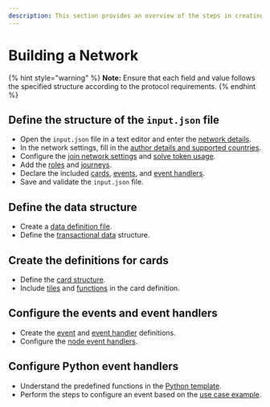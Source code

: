 ```yaml
---
description: This section provides an overview of the steps in creating a network.
---
```


# Building a Network

{% hint style="warning" %}
**Note:** Ensure that each field and value follows the specified structure according to the protocol requirements.
{% endhint %}

## Define the structure of the `input.json` file

* Open the `input.json` file in a text editor and enter the [network details](network-configuration.md#network-metadata).
* In the network settings, fill in the [author details and supported countries](network-configuration.md#author-details-and-countries).
* Configure the [join network settings](network-configuration.md#join-network-settings) and [solve token usage](network-configuration.md#solve-token-settings).
* Add the [roles](roles-and-journeys.md#roles) and [journeys](roles-and-journeys.md#journeys).
* Declare the included [cards](card-definitions/#cards), [events](events-and-event-handlers.md#events), and [event handlers](events-and-event-handlers.md#event-handlers).
* Save and validate the `input.json` file.

## Define the data structure

* Create a [data definition file](care-data-node.md#data-definition-file).
* Define the [transactional data](transactional-data.md) structure.

## Create the definitions for cards&#x20;

* Define the [card structure](card-definitions/#card-definition-structure).
* Include [tiles](card-definitions/tile-definitions.md) and [functions](card-definitions/functions.md) in the card definition.

## Configure the events and event handlers

* Create the [event](events-and-event-handlers.md#events) and [event handler](events-and-event-handlers.md#event-handlers) definitions.
* Configure the [node event handlers](node-event-handlers.md).

## Configure Python event handlers

* Understand the predefined functions in the [Python template](python-event-handlers.md#python-event-handler-template).
* Perform the steps to configure an event based on the [use case example](python-event-handlers.md#use-case-example).

